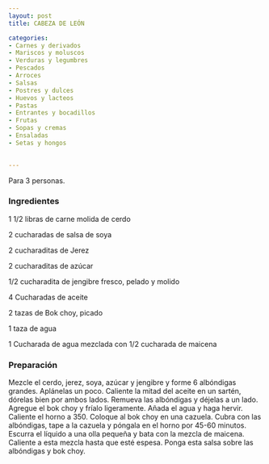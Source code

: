```yaml
---
layout: post
title: CABEZA DE LEÓN

categories:
- Carnes y derivados
- Mariscos y moluscos
- Verduras y legumbres
- Pescados
- Arroces
- Salsas
- Postres y dulces
- Huevos y lacteos
- Pastas
- Entrantes y bocadillos
- Frutas
- Sopas y cremas
- Ensaladas
- Setas y hongos
 

---
```


Para 3 personas.

<h3>Ingredientes</h3>

1 1/2 libras de carne molida de cerdo

2 cucharadas de salsa de soya

2 cucharaditas de Jerez

2 cucharaditas de azúcar

1/2 cucharadita de jengibre fresco, pelado y molido

4 Cucharadas de aceite

2 tazas de Bok choy, picado

1 taza de agua

1 Cucharada de agua mezclada con 1/2 cucharada de maicena

<h3>Preparación</h3>

Mezcle el cerdo, jerez, soya, azúcar y jengibre y forme 6 albóndigas grandes. Aplánelas un poco. Caliente la mitad del aceite en un sartén, dórelas bien por ambos lados. Remueva las albóndigas y déjelas a un lado. Agregue el bok choy y fríalo ligeramente. Añada el agua y haga hervir. Caliente el horno a 350. Coloque al bok choy en una cazuela. Cubra con las albóndigas, tape a la cazuela y póngala en el horno por 45-60 minutos. Escurra el líquido a una olla pequeña y bata con la mezcla de maicena. Caliente a esta mezcla hasta que esté espesa. Ponga esta salsa sobre las albóndigas y bok choy.

